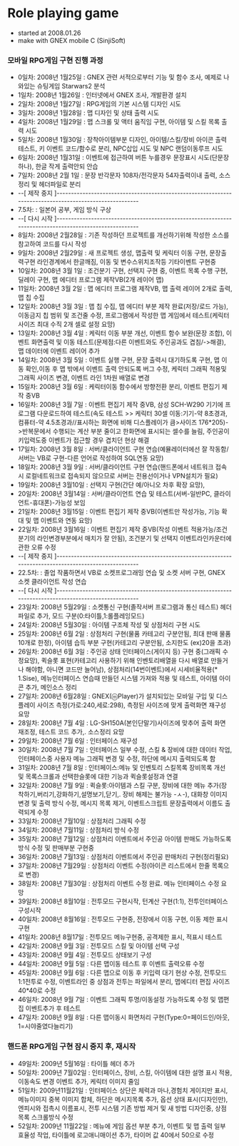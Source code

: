 # Role playing game
* started at 2008.01.26
* make with GNEX mobile C (SinjiSoft)


### 모바일 RPG게임 구현 진행 과정
*  0일차: 2008년 1월25일 : GNEX 관련 서적으로부터 기능 및 함수 조사, 예제로 나와있는 슈팅게임 Starwars2 분석
*  1일차: 2008년 1월26일 : 인터넷에서 GNEX 조사, 개발환경 설치
*  2일차: 2008년 1월27일 : RPG게임의 기본 시스템 디자인 시도
*  3일차: 2008년 1월28일 : 맵 디자인 및 상태 출력 시도
*  4일차: 2008년 1월29일 : 맵 스크롤 및 액터 움직임 구현, 아이템 및 스킬 목록 출력 시도
*  5일차: 2008년 1월30일 : 장착아이템부분 디자인, 아이템/스킬/장비 아이콘 출력 테스트, 키 이벤트 코드/함수로 분리, NPC삽입 시도 및 NPC 랜덤이동루프 시도
*  6일차: 2008년 1월31일 : 이벤트에 접근하여 버튼 누를경우 문장표시 시도(단문장 하나), 한글 작게 출력안되 안습
*  7일차: 2008년 2월 1일 : 문장 반각문자 108자/전각문자 54자출력이내 출력, 소스 정리 및 헤더파일로 분리
* --[ 제작 중지 ]-------------------------------------------------------------------------------------------------------
*  7.5차:         : 일본어 공부, 게임 방식 구상
* --[ 다시 시작 ]-------------------------------------------------------------------------------------------------------
*  8일차: 2008년 2월28일 : 기존 작성하던 프로젝트를 개선하기위해 작성한 소스를 참고하여 코드를 다시 작성
*  9일차: 2008년 2월29일 : 새 프로젝트 생성, 맵출력 및 케릭터 이동 구현, 문장출력구현 라인경계에서 한글깨짐, 이동 및 변수스위치조작등 기타이벤트 구현중
* 10일차: 2008년 3월 1일 : 조건분기 구현, 선택지 구현 중, 이벤트 목록 수행 구현, 딜레이 구현, 맵 에디터 프로그램 제작VB(2개 레이어 맵)
* 11일차: 2008년 3월 2일 : 맵 에디터 프로그램 제작VB, 맵 출력 레이어 2개로 출력, 맵 칩 수집
* 12일차: 2008년 3월 3일 : 맵 칩 수집, 맵 에디터 부분 제작 완료(저장/로드 가능), 이동금지 칩 범위 및 조건줄 수정, 프로그램에서 작성한 맵 게임에서 테스트(케릭터 사이즈 최대 수직 2개 셀로 설정 요망)
* 13일차: 2008년 3월 4일 : 케릭터 이동 부분 개선, 이벤트 함수 보완(문장 조합), 이벤트 화면출력 및 이동 테스트(문제점:다른 이벤트와도 주인공과도 겹침/->해결), 맵 데이터에 이벤트 레이어 추가
* 14일차: 2008년 3월 5일 : 이벤트 실행 구현, 문장 출력시 대기하도록 구현, 맵 이동 확인,이동 후 맵 밖에서 이벤트 출력 안되도록 버그 수정, 케릭터 그래픽 적용및 그래픽 사이즈 변경, 이벤트 라인 1차원 배열로 변경
* 15일차: 2008년 3월 6일 : 케릭터이동 함수에서 방향전환 분리, 이벤트 편집기 제작 중VB
* 16일차: 2008년 3월 7일 : 이벤트 편집기 제작 중VB, 삼성 SCH-W290 기기에 프로그램 다운로드하여 테스트(속도 테스트 >> 케릭터 30셀 이동:기기-약 8초경과, 컴퓨터-약 4.5초경과//표시하는 화면에 비해 디스플레이가 큼>사이즈 176*205)->반복문에서 수행되는 계산 부분 줄이고 한화면에 표시되는 셀수를 늘림, 주인공이 키입력도중 이벤트가 접근할 경우 겹치던 현상 해결
* 17일차: 2008년 3월 8일 : 서버/클라이언트 구현 연습(예뮬레이터에선 잘 작동함/서버는 VB로 구현-다른 언어로 작성하여 SQL연동 요망)
* 18일차: 2008년 3월 9일 : 서버/클라이언트 구현 연습(핸드폰에서 네트워크 접속시 로컬네트워크로 접속되지 않으므로 서버는 전용선이거나 VPN설치가 필요)
* 19일차: 2008년 3월10일 : 선택지 구현(간단 예/아니오 차후 확장 요망), 
* 20일차: 2008년 3월14일 : 서버/클라이언트 연습 및 테스트(서버-일반PC, 클라이언트-휴대폰)-가능성 보임
* 21일차: 2008년 3월15일 : 이벤트 편집기 제작 중VB(이벤트만 작성가능, 기능 확대 및 맵 이벤트와 연동 요망)
* 22일차: 2008년 3월16일 : 이벤트 편집기 제작 중VB(작성 이벤트 적용가능/조건분기의 라인변경부분에서 매치가 잘 안됨), 조건분기 및 선택지 이벤트라인카운터에 관한 오류 수정
* --[ 제작 중지 ]-------------------------------------------------------------------------------------------------------
* 22.5차:         : 졸업 작품하면서 VB로 소켓프로그래밍 연습 및 소켓 서버 구현, GNEX 소켓 클라이언트 작성 연습
* --[ 다시 시작 ]-------------------------------------------------------------------------------------------------------
* 23일차: 2008년 5월29일 : 소켓통신 구현(졸작서버 프로그램과 통신 테스트) 헤더파일로 추가, 모드 구분(0:타이틀,1:롤플레잉모드)
* 24일차: 2008년 5월30일 : 아이템 구조체 작성 및 상점처리 구현 시도
* 25일차: 2008년 6월 2일 : 상점처리 구현(물품 카테고리 구분안됨, 최대 판매 물품 10개로 한정), 아이템 습득 부분 구현(카테고리 구분안됨, 소지한도 (ex)20을 초과)
* 26일차: 2008년 6월 3일 : 주인공 상태 인터페이스(게이지 등) 구현 중(그래픽 수정요망), 퀵슬롯 표현(카테고리 사용하기 위해 인벤토리배열을 다시 배열로 만들거나 해야함, 아니면 코드만 늘어남), 상점처리(14번이벤트)에서 시세비율적용(* 1.Sise), 메뉴인터페이스 연습때 만들던 시스템 가져와 적용 및 테스트, 아이템 아이콘 추가, 메인소스 정리
* 27일차: 2008년 6월28일 : GNEX(ⓜPlayer)가 설치되있는 모바일 구입 및 디스플레이 사이즈 측정(가로:240,세로:298), 측정된 사이즈에 맞게 출력화면 재구성 요망
* 28일차: 2008년 7월 4일 : LG-SH150A(본인단말기)사이즈에 맞추어 출력 화면 재조정, 테스트 코드 추가,. 소스정리 요망
* 29일차: 2008년 7월 6일 : 인터페이스 재구성
* 30일차: 2008년 7월 7일 : 인터페이스 일부 수정, 스킬 & 장비에 대한 데이터 작업, 인터페이스중 사용자 메뉴 그래픽 변경 및 수정, 하단에 메시지 출력되도록 함
* 31일차: 2008년 7월 8일 : 인터페이스:메뉴 및 인벤토리 스킬목록 장비목록 개선 및 목록스크롤과 선택한슬롯에 대한 기능과 퀵슬롯설정과 연결
* 32일차: 2008년 7월 9일 : 퀵슬롯:아이템과 스킬 구분, 장비에 대한 메뉴 추가(장착하기,버리기,강화하기,설명보기,닫기,. 장비 해제는 불가능 -ㅅ-), 대화창 이미지 변경 및 출력 방식 수정, 메시지 목록 제거, 이벤트스크립트 문장출력에서 이름도 출력되게 수정
* 33일차: 2008년 7월10일 : 상점처리 그래픽 수정
* 34일차: 2008년 7월11일 : 상점처리 방식 수정
* 35일차: 2008년 7월12일 : 상점처리 이벤트에서 주인공 아이템 판매도 가능하도록 방식 수정 및 판매부분 구현중
* 36일차: 2008년 7월13일 : 상점처리 이벤트에서 주인공 판매처리 구현(정리필요)
* 37일차: 2008년 7월29일 : 상점처리 이벤트 수정(아이콘 리스트에서 한줄 목록으로 변경)
* 38일차: 2008년 7월30일 : 상점처리 이벤트 수정 완료. 메뉴 인터페이스 수정 요망
* 39일차: 2008년 8월10일 : 전투모드 구현시작, 턴계산 구현(1:1), 전투인터페이스 구성시작
* 40일차: 2008년 8월16일 : 전투모드 구현중, 전장에서 이동 구현, 이동 제한 표시 구현
* 41일차: 2008년 8월17일 : 전투모드 메뉴구현중, 공격제한 표시, 적표시 테스트
* 42일차: 2008년 9월 3일 : 전투모드 스킬 및 아이템 선택 구성
* 43일차: 2008년 9월 4일 : 전투모드 상태보기 구성
* 44일차: 2008년 9월 5일 : 다른 맵이동 테스트 후 이벤트 출력오류 수정
* 45일차: 2008년 9월 6일 : 다른 맵으로 이동 후 키입력 대기 현상 수정, 전투모드 1:1전투로 수정, 이벤트라인 중 상점과 전투는 파일에서 분리, 맵에디터 편집 사이즈 40*40로 수정
* 46일차: 2008년 9월 7일 : 이벤트 그래픽 투명/이동설정 가능하도록 수정 및 맵편집 이벤트추가 후 테스트
* 47일차: 2008년 9월 8일 : 다른 맵이동시 화면처리 구현(Type:0=페이드인/아웃, 1=시야줄였다늘리기)

### 핸드폰 RPG게임 구현 잠시 중지 후, 재시작
* 49일차: 2009년 5월16일 : 타이틀 헤더 추가
* 50일차: 2009년 7월02일 : 인터페이스, 장비, 스킬, 아이템에 대한 설명 표시 적용, 이동속도 변경 이벤트 추가, 케릭터 이미지 줄임
* 51일차: 2009년11월21일 : 인터페이스 상단은 체력과 마나,경험치 게이지만 표시, 메뉴이미지 중복 이미지 합체, 하단은 메시지목록 추가, 옵션 상태 표시(디자인만), 엔피시와 접촉시 이름표시, 전투 시스템 기존 방법 제거 및 새 방법 디자인중, 상점목록 스크롤방식 수정
* 52일차: 2009년 11월22일 : 메뉴에 게임 옵션 부분 추가, 이벤트 및 맵 출력 일부 효율성 작업, 타이틀에 로고애니매이션 추가, 타이머 값 40에서 50으로 수정
